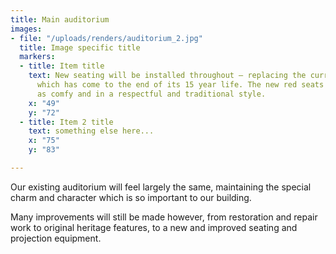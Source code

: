 ```yaml
---
title: Main auditorium
images:
- file: "/uploads/renders/auditorium_2.jpg"
  title: Image specific title
  markers:
  - title: Item title
    text: New seating will be installed throughout – replacing the current seating
      which has come to the end of its 15 year life. The new red seats will be just
      as comfy and in a respectful and traditional style.
    x: "49"
    y: "72"
  - title: Item 2 title
    text: something else here...
    x: "75"
    y: "83"

---
```

Our existing auditorium will feel largely the same, maintaining the special charm and character which is so important to our building.

Many improvements will still be made however, from restoration and repair work to original heritage features, to a new and improved seating and projection equipment.